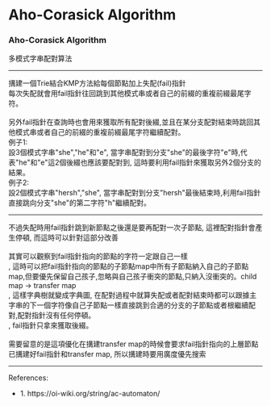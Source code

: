 # Aho-Corasick Algorithm

 <h3>Aho-Corasick Algorithm </h3>
 
 <p>
多模式字串配對算法
<hr>
搆建一個Trie結合KMP方法給每個節點加上失配(fail)指針
<br>每次失配就會用fail指針往回跳到其他模式串或者自己的前綴的重複前綴最尾字符。
<br><br>另外fail指針在查詢時也會用來獲取所有配對後綴,並且在某分支配對結束時跳回其他模式串或者自己的前綴的重複前綴最尾字符繼續配對。
<br>例子1:
<br>設3個模式字串"she","he"和"e", 當字串配對到分支"she"的最後字符"e"時,代表"he"和"e"這2個後綴也應該要配對到, 這時要利用fail指針來獲取另外2個分支的結果。
<br>例子2:
<br>設2個模式字串"hersh","she", 當字串配對到分支"hersh"最後結束時,利用fail指針直接跳向分支"she"的第二字符"h"繼續配對。

<hr>
不過失配時用fail指針跳到新節點之後還是要再配對一次子節點, 這裡配對指針會產生停頓, 而這時可以針對這部分改善
<br><br>其實可以觀察到fail指針指向的節點的字符一定跟自己一樣
<br>, 這時可以把fail指針指向的節點的子節點map中所有子節點納入自己的子節點map,但要優先保留自己孩子,忽略與自己孩子衝突的節點,只納入沒衝突的。child map -> transfer map
<br>, 這樣字典樹就變成字典圖, 在配對過程中就算失配或者配對結束時都可以跟據主字串的下一個字符像自己子節點一樣直接跳到合適的分支的子節點或者根繼續配對,配對指針沒有任何停頓。
<br>, fail指針只拿來獲取後綴。
<br><br>需要留意的是這項優化在搆建transfer map的時候會要求fail指針指向的上層節點已搆建好fail指針和transfer map, 所以搆建時要用廣度優先搜索


<hr>
<div>References:</div>
<ul>
<li>1. https://oi-wiki.org/string/ac-automaton/</li>
</ul>
</p>
